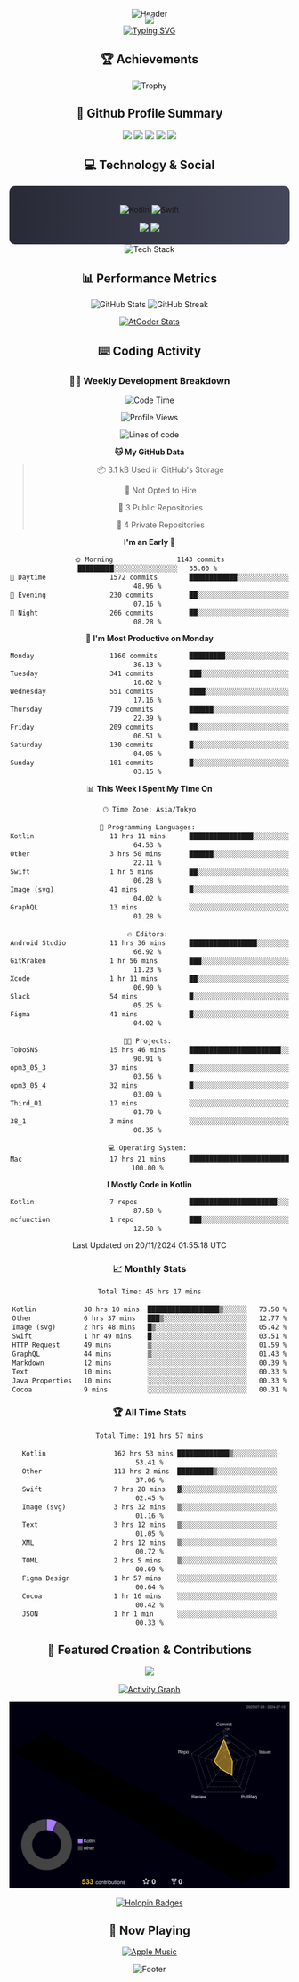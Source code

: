 <div align="center">
  
![Header](https://capsule-render.vercel.app/api?type=waving&color=gradient&customColorList=12&height=300&section=header&text=Welcome%20to%20Batapii's%20Universe&fontSize=50&animation=fadeIn&fontAlignY=40&desc=Android%20Developer%20|%20Kotlin%20LOVE%20)

<div style="margin-top: -20px;">
  <img src="https://readme-typing-svg.herokuapp.com/?lines=Crafting+Android+Experiences;Building+Tomorrow's+Apps+Today;Always+Learning,+Always+Growing&font=Fira%20Code&center=true&width=440&height=45&color=f75c7e&vCenter=true&size=22&pause=1000">
</div>

<a href="https://git.io/typing-svg">
  <img src="https://readme-typing-svg.demolab.com?font=Fira+Code&weight=600&size=28&duration=4000&pause=1000&center=true&vCenter=true&width=800&lines=Hey+there!+I'm+Batapii+%F0%9F%91%8B;Android+Developer+from+Japan+%F0%9F%87%AF%F0%9F%87%B5" alt="Typing SVG" />
</a>

## 🏆 Achievements

![Trophy](https://github-profile-trophy.vercel.app/?username=batapii&theme=onestar&no-frame=true&no-bg=true&column=8&rank=SSS,SS,S,AAA,AA,A,B,C&margin-w=10&margin-h=10)

## 🎯 Github Profile Summary

<div align="center">
  <img src="http://github-profile-summary-cards.vercel.app/api/cards/profile-details?username=batapii&theme=radical" />
  <img src="http://github-profile-summary-cards.vercel.app/api/cards/repos-per-language?username=batapii&theme=radical" />
  <img src="http://github-profile-summary-cards.vercel.app/api/cards/most-commit-language?username=batapii&theme=radical" />
  <img src="http://github-profile-summary-cards.vercel.app/api/cards/stats?username=batapii&theme=radical" />
  <img src="http://github-profile-summary-cards.vercel.app/api/cards/productive-time?username=batapii&theme=radical" />
</div>

## 💻 Technology & Social

<div align="center" style="background: linear-gradient(to right, #282A36, #44475A); padding: 20px; border-radius: 10px;">

![Kotlin](https://img.shields.io/badge/Kotlin-98.3%25-0095D5?style=for-the-badge&logo=kotlin&logoColor=white&labelColor=282A36)
![Swift](https://img.shields.io/badge/Swift-1.7%25-FA7343?style=for-the-badge&logo=swift&logoColor=white&labelColor=282A36)

<div style="margin-top: 15px">
<a href="https://github.com/batapii"><img src="https://img.shields.io/github/followers/batapii?style=for-the-badge&logo=github&label=Follow&color=ff6e96&labelColor=282A36"/></a>
<a href="https://twitter.com/batapii3939"><img src="https://img.shields.io/twitter/follow/batapii?style=for-the-badge&logo=twitter&color=1DA1F2&labelColor=282A36&label=Follow"/></a>
</div>

</div>

<div align="center">
<img src="https://github-readme-tech-stack.vercel.app/api/cards?title=Tech+Stack&align=center&titleAlign=center&fontSize=20&lineHeight=10&lineCount=4&theme=github_dark&width=800&bg=%230D1117&badge=%23161B22&border=%2321262D&titleColor=%2358A6FF&line1=kotlin%2Ckotlin%2C0095D5%3Bandroid%2Candroid%2C00ff00%3Bjetpackcompose%2Cjetpack%2C4285F4%3B&line2=swift%2Cswift%2CFA7343%3Bfirebase%2Cfirebase%2CFFCA28%3Bgithub%2Cgithub%2C181717%3B&line3=typescript%2Ctypescript%2C3178C6%3Bgraphql%2Cgraphql%2CE10098%3Bsupabase%2Csupabase%2C3FCF8E%3B&line4=gradle%2Cgradle%2C02303A%3Bgitkraken%2Cgitkraken%2C179287%3Bpostman%2Cpostman%2CFF6C37%3B" alt="Tech Stack" />
</div>

## 📊 Performance Metrics

<div align="center">

![GitHub Stats](https://github-readme-stats.vercel.app/api?username=batapii&show_icons=true&theme=radical&hide_border=true&bg_color=0D1117)
![GitHub Streak](https://github-readme-streak-stats.herokuapp.com/?user=batapii&theme=radical&hide_border=true&background=0D1117)

[![AtCoder Stats](https://atcoder-readme-stats.vercel.app/stats/batapii3939?theme=dark&show_history=5&width=495)](https://github.com/iwbc-mzk/atcoder-readme-stats)

</div>

## ⌨️ Coding Activity

### 👨‍💻 Weekly Development Breakdown
<!--START_SECTION:waka-->
![Code Time](http://img.shields.io/badge/Code%20Time-311%20hrs%2011%20mins-blue)

![Profile Views](http://img.shields.io/badge/Profile%20Views-1-blue)

![Lines of code](https://img.shields.io/badge/From%20Hello%20World%20I%27ve%20Written-259.9%20thousand%20lines%20of%20code-blue)

**🐱 My GitHub Data** 

> 📦 3.1 kB Used in GitHub's Storage 
 > 
> 🚫 Not Opted to Hire
 > 
> 📜 3 Public Repositories 
 > 
> 🔑 4 Private Repositories 
 > 
**I'm an Early 🐤** 

```text
🌞 Morning                1143 commits        █████████░░░░░░░░░░░░░░░░   35.60 % 
🌆 Daytime                1572 commits        ████████████░░░░░░░░░░░░░   48.96 % 
🌃 Evening                230 commits         ██░░░░░░░░░░░░░░░░░░░░░░░   07.16 % 
🌙 Night                  266 commits         ██░░░░░░░░░░░░░░░░░░░░░░░   08.28 % 
```
📅 **I'm Most Productive on Monday** 

```text
Monday                   1160 commits        █████████░░░░░░░░░░░░░░░░   36.13 % 
Tuesday                  341 commits         ███░░░░░░░░░░░░░░░░░░░░░░   10.62 % 
Wednesday                551 commits         ████░░░░░░░░░░░░░░░░░░░░░   17.16 % 
Thursday                 719 commits         ██████░░░░░░░░░░░░░░░░░░░   22.39 % 
Friday                   209 commits         ██░░░░░░░░░░░░░░░░░░░░░░░   06.51 % 
Saturday                 130 commits         █░░░░░░░░░░░░░░░░░░░░░░░░   04.05 % 
Sunday                   101 commits         █░░░░░░░░░░░░░░░░░░░░░░░░   03.15 % 
```


📊 **This Week I Spent My Time On** 

```text
🕑︎ Time Zone: Asia/Tokyo

💬 Programming Languages: 
Kotlin                   11 hrs 11 mins      ████████████████░░░░░░░░░   64.53 % 
Other                    3 hrs 50 mins       ██████░░░░░░░░░░░░░░░░░░░   22.11 % 
Swift                    1 hr 5 mins         ██░░░░░░░░░░░░░░░░░░░░░░░   06.28 % 
Image (svg)              41 mins             █░░░░░░░░░░░░░░░░░░░░░░░░   04.02 % 
GraphQL                  13 mins             ░░░░░░░░░░░░░░░░░░░░░░░░░   01.28 % 

🔥 Editors: 
Android Studio           11 hrs 36 mins      █████████████████░░░░░░░░   66.92 % 
GitKraken                1 hr 56 mins        ███░░░░░░░░░░░░░░░░░░░░░░   11.23 % 
Xcode                    1 hr 11 mins        ██░░░░░░░░░░░░░░░░░░░░░░░   06.90 % 
Slack                    54 mins             █░░░░░░░░░░░░░░░░░░░░░░░░   05.25 % 
Figma                    41 mins             █░░░░░░░░░░░░░░░░░░░░░░░░   04.02 % 

🐱‍💻 Projects: 
ToDoSNS                  15 hrs 46 mins      ███████████████████████░░   90.91 % 
opm3_05_3                37 mins             █░░░░░░░░░░░░░░░░░░░░░░░░   03.56 % 
opm3_05_4                32 mins             █░░░░░░░░░░░░░░░░░░░░░░░░   03.09 % 
Third_01                 17 mins             ░░░░░░░░░░░░░░░░░░░░░░░░░   01.70 % 
38_1                     3 mins              ░░░░░░░░░░░░░░░░░░░░░░░░░   00.35 % 

💻 Operating System: 
Mac                      17 hrs 21 mins      █████████████████████████   100.00 % 
```

**I Mostly Code in Kotlin** 

```text
Kotlin                   7 repos             ██████████████████████░░░   87.50 % 
mcfunction               1 repo              ███░░░░░░░░░░░░░░░░░░░░░░   12.50 % 
```




 Last Updated on 20/11/2024 01:55:18 UTC
<!--END_SECTION:waka-->

### 📈 Monthly Stats
<!--START_SECTION:wakamonth-->

```text
Total Time: 45 hrs 17 mins

Kotlin            38 hrs 10 mins  ██████████████████▒░░░░░░   73.50 %
Other             6 hrs 37 mins   ███▒░░░░░░░░░░░░░░░░░░░░░   12.77 %
Image (svg)       2 hrs 48 mins   █▒░░░░░░░░░░░░░░░░░░░░░░░   05.42 %
Swift             1 hr 49 mins    █░░░░░░░░░░░░░░░░░░░░░░░░   03.51 %
HTTP Request      49 mins         ▒░░░░░░░░░░░░░░░░░░░░░░░░   01.59 %
GraphQL           44 mins         ▒░░░░░░░░░░░░░░░░░░░░░░░░   01.43 %
Markdown          12 mins         ░░░░░░░░░░░░░░░░░░░░░░░░░   00.39 %
Text              10 mins         ░░░░░░░░░░░░░░░░░░░░░░░░░   00.33 %
Java Properties   10 mins         ░░░░░░░░░░░░░░░░░░░░░░░░░   00.33 %
Cocoa             9 mins          ░░░░░░░░░░░░░░░░░░░░░░░░░   00.31 %
```

<!--END_SECTION:wakamonth-->

### 🏆 All Time Stats
<!--START_SECTION:wakaalltime-->

```text
Total Time: 191 hrs 57 mins

Kotlin                 162 hrs 53 mins █████████████▒░░░░░░░░░░░   53.41 %
Other                  113 hrs 2 mins  █████████▒░░░░░░░░░░░░░░░   37.06 %
Swift                  7 hrs 28 mins   ▓░░░░░░░░░░░░░░░░░░░░░░░░   02.45 %
Image (svg)            3 hrs 32 mins   ▒░░░░░░░░░░░░░░░░░░░░░░░░   01.16 %
Text                   3 hrs 12 mins   ▒░░░░░░░░░░░░░░░░░░░░░░░░   01.05 %
XML                    2 hrs 12 mins   ▒░░░░░░░░░░░░░░░░░░░░░░░░   00.72 %
TOML                   2 hrs 5 mins    ▒░░░░░░░░░░░░░░░░░░░░░░░░   00.69 %
Figma Design           1 hr 57 mins    ░░░░░░░░░░░░░░░░░░░░░░░░░   00.64 %
Cocoa                  1 hr 16 mins    ░░░░░░░░░░░░░░░░░░░░░░░░░   00.42 %
JSON                   1 hr 1 min      ░░░░░░░░░░░░░░░░░░░░░░░░░   00.33 %
```

<!--END_SECTION:wakaalltime-->

## 🌟 Featured Creation & Contributions

<div align="center">
  <a href="https://github.com/batapii/ToDoSNS">
    <img src="https://github-readme-stats.vercel.app/api/pin/?username=batapii&repo=ToDoSNS&theme=radical&hide_border=true&bg_color=0D1117" />
  </a>

[![Activity Graph](https://github-readme-activity-graph.vercel.app/graph?username=batapii&custom_title=Contribution%20Graph&hide_border=true&theme=radical&bg_color=0D1117)](https://github.com/ashutosh00710/github-readme-activity-graph)

![3D Contrib](./profile-3d-contrib/profile-night-rainbow.svg)

[![Holopin Badges](https://holopin.me/batapii)](https://holopin.io/@batapii)

</div>

## 🎵 Now Playing

<div align="center">
  
[![Apple Music](https://music-profile.rayriffy.com/theme/dark.svg?uid=001005.6598667d2ffd4a10a4f429edd0ba24c4.1156)](https://github.com/rayriffy/apple-music-github-profile)

</div>

![Footer](https://capsule-render.vercel.app/api?type=waving&color=gradient&customColorList=12&height=100&section=footer)

</div>
